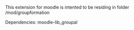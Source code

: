This extension for moodle is intented to be residing in folder 
<moodle>/mod/groupformation

Dependencies:
moodle-lib_groupal                          